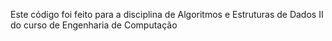 Este código foi feito para a disciplina de Algoritmos e Estruturas de Dados II do curso de Engenharia de Computação
